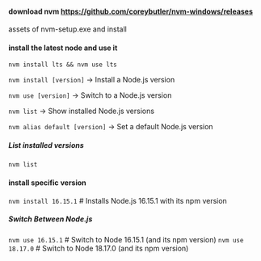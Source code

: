 #### download nvm https://github.com/coreybutler/nvm-windows/releases
assets of nvm-setup.exe and install
 
#### install the latest node and use it 
`nvm install lts && nvm use lts`

`nvm install [version]` → Install a Node.js version

`nvm use [version]` → Switch to a Node.js version

`nvm list` → Show installed Node.js versions

`nvm alias default [version]` → Set a default Node.js version

##### List installed versions
`nvm list`

#### install specific version
`nvm install 16.15.1`  # Installs Node.js 16.15.1 with its npm version

##### Switch Between Node.js
`nvm use 16.15.1`  # Switch to Node 16.15.1 (and its npm version)
`nvm use 18.17.0`  # Switch to Node 18.17.0 (and its npm version)
